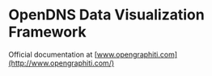 OpenDNS Data Visualization Framework
====================================

Official documentation at [www.opengraphiti.com](http://www.opengraphiti.com/)

